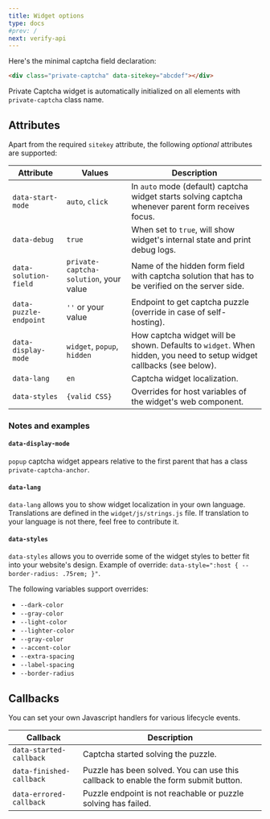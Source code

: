 ```yaml
---
title: Widget options
type: docs
#prev: /
next: verify-api
---
```


Here's the minimal captcha field declaration:

```html {filename="index.html"}
<div class="private-captcha" data-sitekey="abcdef"></div>
```

Private Captcha widget is automatically initialized on all elements with `private-captcha` class name.

## Attributes

Apart from the required `sitekey` attribute, the following _optional_ attributes are supported:

Attribute | Values | Description
--- | --- | ---
`data-start-mode` | `auto`, `click` | In `auto` mode (default) captcha widget starts solving captcha whenever parent form receives focus.
`data-debug` | `true` | When set to `true`, will show widget's internal state and print debug logs.
`data-solution-field` | `private-captcha-solution`, your value | Name of the hidden form field with captcha solution that has to be verified on the server side.
`data-puzzle-endpoint` | `''` or your value | Endpoint to get captcha puzzle (override in case of self-hosting).
`data-display-mode` | `widget`, `popup`, `hidden` | How captcha widget will be shown. Defaults to `widget`. When hidden, you need to setup widget callbacks (see below).
`data-lang` | `en` | Captcha widget localization.
`data-styles` | `{valid CSS}` | Overrides for host variables of the widget's web component.

### Notes and examples

#### `data-display-mode`

`popup` captcha widget appears relative to the first parent that has a class `private-captcha-anchor`.

#### `data-lang`

`data-lang` allows you to show widget localization in your own language. Translations are defined in the `widget/js/strings.js` file. If translation to your language is not there, feel free to contribute it.

#### `data-styles`

`data-styles` allows you to override some of the widget styles to better fit into your website's design. Example of override: `data-style=":host { --border-radius: .75rem; }"`.

The following variables support overrides:

- `--dark-color`
- `--gray-color`
- `--light-color`
- `--lighter-color`
- `--gray-color`
- `--accent-color`
- `--extra-spacing`
- `--label-spacing`
- `--border-radius`

## Callbacks

You can set your own Javascript handlers for various lifecycle events.

Callback | Description
--- | ---
`data-started-callback` | Captcha started solving the puzzle.
`data-finished-callback` | Puzzle has been solved. You can use this callback to enable the form submit button.
`data-errored-callback` | Puzzle endpoint is not reachable or puzzle solving has failed.